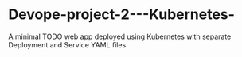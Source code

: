 # Devope-project-2---Kubernetes-
A minimal TODO web app deployed using Kubernetes with separate Deployment and Service YAML files.
